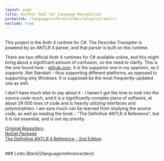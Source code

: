 ```yaml
---
layout: page
title: Another Tool for Language Recognition
permalink: /language/reference/dev/tanspiler/antlr/
exclude: true
---
```

<br>This project is the Antlr 4 runtime for C#. The Describe Transpiler is powered by an ANTLR 4 parser, and that parser is built on this runtime.

There are two official Antlr 4 runtimes for C# available online, and this might bring about a significant amount of confusion, so the need to clarify. This is the one found here - [github.com](https://github.com/antlr/antlr4/tree/dev/runtime/CSharp). It is the supperior one in my oppinion, as it supports .Net Standart - thus supporting different platforms, as opposed to supporting only Windows. It is supposed be the most frequently-updated one as well.

I don't have much else to say about it - I haven't got the time to look into the source code much, and it is a significantly-complex piece of software, at about 29 000 lines of code and is heavily utilizing interfaces and polymorphism. I am sure much can be learned from studying the source code, as well as reading the book - "The Definitive ANTLR 4 Reference", but it is not essential, and is not my priority.


[Original Repository](https://github.com/antlr/antlr4/tree/dev/runtime/CSharp)<br>
[NuGet Package](https://www.nuget.org/packages/Antlr4.Runtime.Standard/)<br>
[The Definitive ANTLR 4 Reference - 2nd Edition](https://www.amazon.com/dp/1934356999/ref=cm_sw_r_cp_ep_dp_jFVuyb1GF8FBJ)

<br>
### Links
[Back](/language/reference/dev/)
